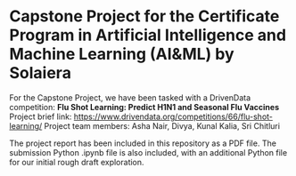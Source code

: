 # Capstone Project for the Certificate Program in Artificial Intelligence and Machine Learning (AI&ML) by Solaiera
For the Capstone Project, we have been tasked with a DrivenData competition: **Flu Shot Learning: Predict H1N1 and Seasonal Flu Vaccines**
Project brief link: https://www.drivendata.org/competitions/66/flu-shot-learning/
Project team members: Asha Nair, Divya, Kunal Kalia, Sri Chitluri

The project report has been included in this repository as a PDF file. The submission Python .ipynb file is also included, with an additional Python file for our initial rough draft exploration.

